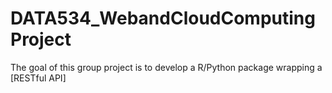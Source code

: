 # DATA534_WebandCloudComputingProject
The goal of this group project is to develop a R/Python package wrapping a [RESTful API] 
